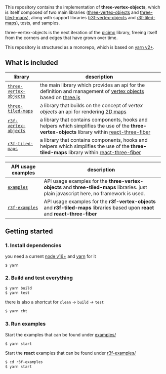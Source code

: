 This repository contains the implementation of **three-vertex-objects**, which is itself composed of two main libraries ([three-vertex-objects](./three-vertex-objects/) and [three-tiled-maps](./three-tiled-maps/)), along with support libraries ([r3f-vertex-objects](./r3f-vertex-objects/) and [r3f-tiled-maps](./r3f-tiled-maps/)), tests, and samples.

three-vertex-objects is the next iteration of the [picimo](https://github.com/spearwolf/picimo) library, freeing itself from the corners and edges that have grown over time.

This repository is structured as a monorepo, which is based on [yarn v2+](https://yarnpkg.com/).

## What is included

| library | description |
|-|-|
| [`three-vertex-objects`](./three-vertex-objects/) | the main library which provides an api for the definition and management of [vertex objects](./ThinkTank.md) based on [three.js](https://threejs.org/) |
| [`three-tiled-maps`](./three-tiled-maps/) | a library that builds on the concept of _vertex objects_ an api for rendering [2D maps](./three-tiled-maps/src/README.md) |
| [`r3f-vertex-objects`](./r3f-vertex-objects/) | a library that contains components, hooks and helpers which simplifies the use of the __three-vertex-objects__ library within [react-three-fiber](https://github.com/pmndrs/react-three-fiber) |
| [`r3f-tiled-maps`](./r3f-tiled-maps/) | a library that contains components, hooks and helpers which simplifies the use of the __three-tiled-maps__ library within [react-three-fiber](https://github.com/pmndrs/react-three-fiber) |

| API usage examples | description |
|-|-|
| [`examples`](./examples/) | API usage examples for the __three-vertex-objects__ and __three-tiled-maps__ libraries. just plain javascript here, no framework is used. |
| [`r3f-examples`](./r3f-examples/) | API usage examples for the __r3f-vertex-objects__ and __r3f-tiled-maps__ libraries based upon __react__ and __react-three-fiber__ |


## Getting started

### 1. Install dependencies

you need a current [node v16+](https://nodejs.org/) and [yarn](https://yarnpkg.com/) for it

```sh
$ yarn
```

### 2. Build and test everything

```sh
$ yarn build
$ yarn test
```

there is also a shortcut for `clean` &rarr; `build` &rarr; `test`

```sh
$ yarn cbt
```


### 3. Run examples

Start the examples that can be found under [examples/](./examples/)

```sh
$ yarn start
```

Start the __react__ examples that can be found under [r3f-examples/](./r3f-examples/)

```sh
$ cd r3f-examples
$ yarn start
```

